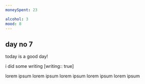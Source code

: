 ```yaml
---
moneySpent: 23

alcohol: 3
mood: 8
---
```

## day no 7
today is a good day!
 

i did some writing [writing:: true]

lorem ipsum lorem ipsum lorem ipsum lorem ipsum lorem ipsum
